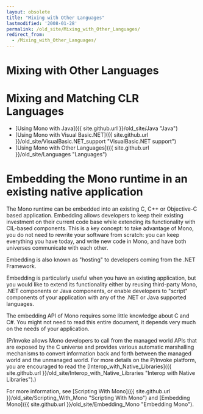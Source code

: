 ```yaml
---
layout: obsolete
title: "Mixing with Other Languages"
lastmodified: '2008-01-28'
permalink: /old_site/Mixing_with_Other_Languages/
redirect_from:
  - /Mixing_with_Other_Languages/
---
```


Mixing with Other Languages
===========================

Mixing and Matching CLR Languages
=================================

-   [Using Mono with Java]({{ site.github.url }}/old_site/Java "Java")
-   [Using Mono with Visual Basic.NET]({{ site.github.url }}/old_site/VisualBasic.NET_support "VisualBasic.NET support")
-   [Using Mono with Other Languages]({{ site.github.url }}/old_site/Languages "Languages")

Embedding the Mono runtime in an existing native application
============================================================

The Mono runtime can be embedded into an existing C, C++ or Objective-C based application. Embedding allows developers to keep their existing investment on their current code base while extending its functionality with CIL-based components. This is a key concept: to take advantage of Mono, you do not need to rewrite your software from scratch: you can keep everything you have today, and write new code in Mono, and have both universes communicate with each other.

Embedding is also known as "hosting" to developers coming from the .NET Framework.

Embedding is particularly useful when you have an existing application, but you would like to extend its functionality either by reusing third-party Mono, .NET components or Java components, or enable developers to "script" components of your application with any of the .NET or Java supported languages.

The embedding API of Mono requires some little knowledge about C and C\#. You might not need to read this entire document, it depends very much on the needs of your application.

(P/Invoke allows Mono developers to call from the managed world APIs that are exposed by the C universe and provides various automatic marshalling mechanisms to convert information back and forth between the managed world and the unmanaged world. For more details on the P/Invoke platform, you are encouraged to read the [Interop\_with\_Native\_Libraries]({{ site.github.url }}/old_site/Interop_with_Native_Libraries "Interop with Native Libraries").)

For more information, see [Scripting With Mono]({{ site.github.url }}/old_site/Scripting_With_Mono "Scripting With Mono") and [Embedding Mono]({{ site.github.url }}/old_site/Embedding_Mono "Embedding Mono").

